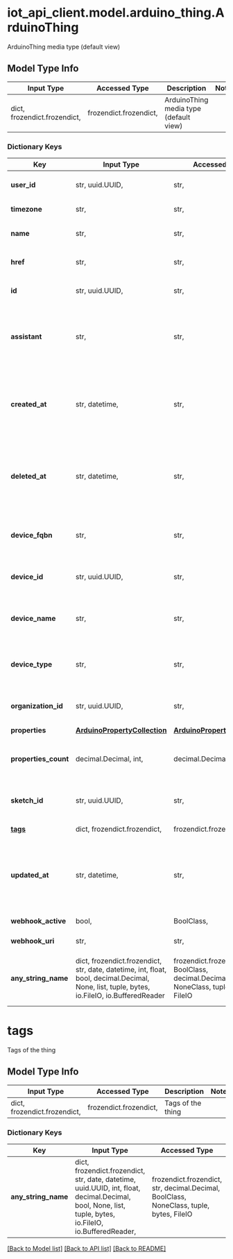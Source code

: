 # iot_api_client.model.arduino_thing.ArduinoThing

ArduinoThing media type (default view)

## Model Type Info
Input Type | Accessed Type | Description | Notes
------------ | ------------- | ------------- | -------------
dict, frozendict.frozendict,  | frozendict.frozendict,  | ArduinoThing media type (default view) | 

### Dictionary Keys
Key | Input Type | Accessed Type | Description | Notes
------------ | ------------- | ------------- | ------------- | -------------
**user_id** | str, uuid.UUID,  | str,  | The user id of the owner | value must be a uuid
**timezone** | str,  | str,  | Time zone of the thing | 
**name** | str,  | str,  | The friendly name of the thing | 
**href** | str,  | str,  | The api reference of this thing | 
**id** | str, uuid.UUID,  | str,  | The id of the thing | value must be a uuid
**assistant** | str,  | str,  | The kind of voice assistant the thing is connected to, it can be ALEXA | GOOGLE | NONE | [optional] must be one of ["ALEXA", "GOOGLE", "NONE", ] 
**created_at** | str, datetime,  | str,  | Creation date of the thing | [optional] value must conform to RFC-3339 date-time
**deleted_at** | str, datetime,  | str,  | Delete date of the thing | [optional] value must conform to RFC-3339 date-time
**device_fqbn** | str,  | str,  | The fqbn of the attached device, if any | [optional] 
**device_id** | str, uuid.UUID,  | str,  | The id of the device | [optional] value must be a uuid
**device_name** | str,  | str,  | The name of the attached device, if any | [optional] 
**device_type** | str,  | str,  | The type of the attached device, if any | [optional] 
**organization_id** | str, uuid.UUID,  | str,  | Id of the organization the thing belongs to | [optional] value must be a uuid
**properties** | [**ArduinoPropertyCollection**](ArduinoPropertyCollection.md) | [**ArduinoPropertyCollection**](ArduinoPropertyCollection.md) |  | [optional] 
**properties_count** | decimal.Decimal, int,  | decimal.Decimal,  | The number of properties of the thing | [optional] value must be a 64 bit integer
**sketch_id** | str, uuid.UUID,  | str,  | The id of the attached sketch | [optional] value must be a uuid
**[tags](#tags)** | dict, frozendict.frozendict,  | frozendict.frozendict,  | Tags of the thing | [optional] 
**updated_at** | str, datetime,  | str,  | Update date of the thing | [optional] value must conform to RFC-3339 date-time
**webhook_active** | bool,  | BoolClass,  | Webhook uri | [optional] 
**webhook_uri** | str,  | str,  | Webhook uri | [optional] 
**any_string_name** | dict, frozendict.frozendict, str, date, datetime, int, float, bool, decimal.Decimal, None, list, tuple, bytes, io.FileIO, io.BufferedReader | frozendict.frozendict, str, BoolClass, decimal.Decimal, NoneClass, tuple, bytes, FileIO | any string name can be used but the value must be the correct type | [optional]

# tags

Tags of the thing

## Model Type Info
Input Type | Accessed Type | Description | Notes
------------ | ------------- | ------------- | -------------
dict, frozendict.frozendict,  | frozendict.frozendict,  | Tags of the thing | 

### Dictionary Keys
Key | Input Type | Accessed Type | Description | Notes
------------ | ------------- | ------------- | ------------- | -------------
**any_string_name** | dict, frozendict.frozendict, str, date, datetime, uuid.UUID, int, float, decimal.Decimal, bool, None, list, tuple, bytes, io.FileIO, io.BufferedReader,  | frozendict.frozendict, str, decimal.Decimal, BoolClass, NoneClass, tuple, bytes, FileIO | any string name can be used but the value must be the correct type | [optional]

[[Back to Model list]](../../README.md#documentation-for-models) [[Back to API list]](../../README.md#documentation-for-api-endpoints) [[Back to README]](../../README.md)

